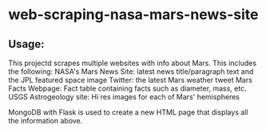 # web-scraping-nasa-mars-news-site

Usage:
----------------
This projectd scrapes multiple websites with info about Mars. This includes the following:
    NASA's Mars News Site: latest news title/paragraph text and the JPL featured space image
    Twitter: the latest Mars weather tweet
    Mars Facts Webpage: Fact table containing facts such as diameter, mass, etc.
    USGS Astrogeology site: Hi res images for each of Mars' hemispheres
    
MongoDB with Flask is used to create a new HTML page that displays all the information above.
